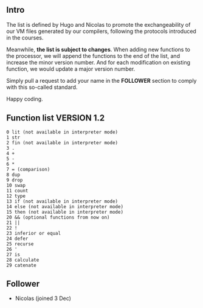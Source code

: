 ## Intro

The list is defined by Hugo and Nicolas to promote the exchangeability of our VM files generated by our compilers, following the protocols introduced in the courses.

Meanwhile, **the list is subject to changes**. When adding new functions to the processor, we will append the functions to the end of the list, and increase the minor version number. And for each modification on existing function, we would update a major version number.

Simply pull a request to add your name in the **FOLLOWER** section to comply with this so-called standard.

Happy coding.

## Function list VERSION 1.2

```
0 lit (not available in interpreter mode)
1 str
2 fin (not available in interpreter mode)
3 .
4 +
5 -
6 *
7 = (comparison)
8 dup
9 drop
10 swap
11 count
12 type
13 if (not available in interpreter mode)
14 else (not available in interpreter mode)
15 then (not available in interpreter mode)
20 && (optional functions from now on)
21 ||
22 !
23 inferior or equal
24 defer
25 recurse
26 '
27 is
28 calculate
29 catenate
```

## Follower

+ Nicolas (joined 3 Dec)
